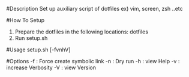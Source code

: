 #Description
 Set up auxiliary script of dotfiles ex) vim, screen, zsh ..etc

#How To Setup
 1. Prepare the dotfiles in the following locations: dotfiles
 2. Run setup.sh

#Usage
    setup.sh [-fvnhV]

#Options
     -f : Force create symbolic link
     -n : Dry run
     -h : view Help
     -v : increase Verbosity
     -V : view Version
